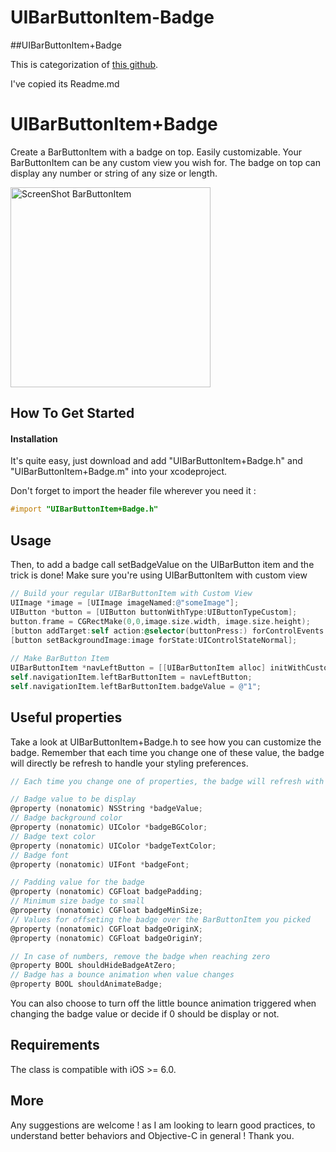 UIBarButtonItem-Badge
=====================

##UIBarButtonItem+Badge

This is categorization of [this github](https://github.com/TanguyAladenise/BBBadgeBarButtonItem).

I've copied its Readme.md

UIBarButtonItem+Badge
==============

<p>Create a BarButtonItem with a badge on top. Easily customizable.
Your BarButtonItem can be any custom view you wish for. The badge on top can display any number or string of any size or length.</p>

<img alt="ScreenShot BarButtonItem" src="https://github.com/mmusallam/UIBarButtonItem-Badge/blob/master/screenshot.png?raw=true" width="320px"/>


How To Get Started
------------------

#### Installation 

It's quite easy, just download and add "UIBarButtonItem+Badge.h" and "UIBarButtonItem+Badge.m" into your xcodeproject.

Don't forget to import the header file wherever you need it :

``` objective-c
#import "UIBarButtonItem+Badge.h"
```

Usage
------------------

Then, to add a badge call setBadgeValue on the UIBarButton item and the trick is done! Make sure you're using 
UIBarButtonItem with custom view

``` objective-c
// Build your regular UIBarButtonItem with Custom View
UIImage *image = [UIImage imageNamed:@"someImage"];
UIButton *button = [UIButton buttonWithType:UIButtonTypeCustom];
button.frame = CGRectMake(0,0,image.size.width, image.size.height);
[button addTarget:self action:@selector(buttonPress:) forControlEvents:UIControlEventTouchDown];
[button setBackgroundImage:image forState:UIControlStateNormal];
    
// Make BarButton Item
UIBarButtonItem *navLeftButton = [[UIBarButtonItem alloc] initWithCustomView:button];
self.navigationItem.leftBarButtonItem = navLeftButton;
self.navigationItem.leftBarButtonItem.badgeValue = @"1";
```

Useful properties
---------------

Take a look at UIBarButtonItem+Badge.h to see how you can customize the badge.
Remember that each time you change one of these value, the badge will directly be refresh to handle your styling preferences.

``` objective-c
// Each time you change one of properties, the badge will refresh with your changes

// Badge value to be display
@property (nonatomic) NSString *badgeValue;
// Badge background color
@property (nonatomic) UIColor *badgeBGColor;
// Badge text color
@property (nonatomic) UIColor *badgeTextColor;
// Badge font
@property (nonatomic) UIFont *badgeFont;

// Padding value for the badge
@property (nonatomic) CGFloat badgePadding;
// Minimum size badge to small
@property (nonatomic) CGFloat badgeMinSize;
// Values for offseting the badge over the BarButtonItem you picked
@property (nonatomic) CGFloat badgeOriginX;
@property (nonatomic) CGFloat badgeOriginY;

// In case of numbers, remove the badge when reaching zero
@property BOOL shouldHideBadgeAtZero;
// Badge has a bounce animation when value changes
@property BOOL shouldAnimateBadge;
```

You can also choose to turn off the little bounce animation triggered when changing the badge value or decide if 0 should be display or not.

Requirements
---------------

The class is compatible with iOS >= 6.0.


More
----

<p>Any suggestions are welcome ! as I am looking to learn good practices, to understand better behaviors and Objective-C in general !
Thank you.</p>




